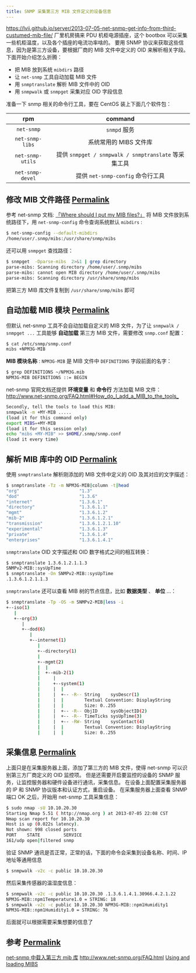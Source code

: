 ```yaml
---
title: SNMP 采集第三方 MIB 文件定义的设备信息
---
```


<https://lvii.github.io/server/2013-07-05-net-snmp-get-info-from-third-custumed-mib-file/>
厂里机房搞来 PDU 机柜电源插座，这个 bootbox 可以采集一些机柜温度，以及各个插座的电流功率啥的。
要用 SNMP 协议来获取这些信息，因为是第三方设备，要根据厂商的 MIB 文件中定义的 OID 来解析相关字段。
下面开始介绍怎么折腾：

- 把 MIB 放到系统 `mibdirs` 路径
- 让 `net-snmp` 工具自动加载 MIB 文件
- 用 `snmptranslate` 解析 MIB 文件中的 OID
- 用 `snmpwalk` 或 `snmpget` 采集对应 OID 字段信息

准备一下 snmp 相关的命令行工具，要在 CentOS 装上下面几个软件包：

|       rpm        |                       command                        |
|:----------------:|:----------------------------------------------------:|
|    `net-snmp`    |                     `snmpd` 服务                     |
| `net-snmp-libs`  |                系统常用的 MIBS 文件库                |
| `net-snmp-utils` | 提供 `snmpget / snmpwalk / snmptranslate` 等采集工具 |
| `net-snmp-devel` |          提供 `net-snmp-config` 命令行工具           |

## 修改 MIB 文件路径 [Permalink](https://lvii.github.io/server/2013-07-05-net-snmp-get-info-from-third-custumed-mib-file/#%E4%BF%AE%E6%94%B9-mib-%E6%96%87%E4%BB%B6%E8%B7%AF%E5%BE%84)

参考 net-snmp 文档: [「Where should I put my MIB files?」](http://www.net-snmp.org/FAQ.html#Where_should_I_put_my_MIB_files_)
将 MIB 文件放到系统路径下，用 `net-snmp-config` 命令查询系统默认 `mibdirs` :

```bash
$ net-snmp-config --default-mibdirs
/home/user/.snmp/mibs:/usr/share/snmp/mibs
```
还可以用 `snmpget` 查找路径：

```bash
$ snmpget  -Dparse-mibs  2>&1 | grep directory
parse-mibs: Scanning directory /home/user/.snmp/mibs
parse-mibs: cannot open MIB directory /home/user/.snmp/mibs
parse-mibs: Scanning directory /usr/share/snmp/mibs
```

把第三方 MIB 库文件复制到 `/usr/share/snmp/mibs` 即可

## 自动加载 MIB 模块 [Permalink](https://lvii.github.io/server/2013-07-05-net-snmp-get-info-from-third-custumed-mib-file/#%E8%87%AA%E5%8A%A8%E5%8A%A0%E8%BD%BD-mib-%E6%A8%A1%E5%9D%97)

但默认 net-snmp 工具不会自动加载自定义的 MIB 文件，为了让 `snmpwalk / snmpget ...` 工具能够 **自动加载**
第三方 MIB 文件，需要修改 `snmp.conf` 配置：

```bash
$ cat /etc/snmp/snmp.conf
mibs +NPM3G-MIB
```

**MIB 模块名称** : `NPM3G-MIB` 是 MIB 文件中 `DEFINITIONS` 字段前面的名字：

```bash
$ grep DEFINITIONS ~/NPM3G.mib
NPM3G-MIB DEFINITIONS ::= BEGIN
```

net-snmp 官网文档还提供 **环境变量** 和 **命令行** 方法加载 MIB 文件：
<http://www.net-snmp.org/FAQ.html#How_do_I_add_a_MIB_to_the_tools_>

```bash
Secondly, tell the tools to load this MIB:
snmpwalk -m +MY-MIB .....
(load it for this command only)
export MIBS=+MY-MIB
(load it for this session only)
echo "mibs +MY-MIB" >> $HOME/.snmp/snmp.conf
(load it every time)
```

## 解析 MIB 库中的 OID [Permalink](https://lvii.github.io/server/2013-07-05-net-snmp-get-info-from-third-custumed-mib-file/#%E8%A7%A3%E6%9E%90-mib-%E5%BA%93%E4%B8%AD%E7%9A%84-oid)

使用 `snmptranslate` 解析刚添加的 MIB 文件中定义的 OID 及其对应的文字描述：

```bash
$ snmptranslate -Tz -m NPM3G-MIB|column -t|head
"org"                       "1.3"
"dod"                       "1.3.6"
"internet"                  "1.3.6.1"
"directory"                 "1.3.6.1.1"
"mgmt"                      "1.3.6.1.2"
"mib-2"                     "1.3.6.1.2.1"
"transmission"              "1.3.6.1.2.1.10"
"experimental"              "1.3.6.1.3"
"private"                   "1.3.6.1.4"
"enterprises"               "1.3.6.1.4.1"
```

`snmptranslate` OID 文字描述和 OID 数字格式之间的相互转换：

```bash
$ snmptranslate 1.3.6.1.2.1.1.3
SNMPv2-MIB::sysUpTime
$ snmptranslate -On SNMPv2-MIB::sysUpTime
.1.3.6.1.2.1.1.3
```

`snmptranslate` 还可以查看 MIB 树的节点信息，比如 **数据类型** 、 **单位** …：

```bash
$ snmptranslate -Tp -OS -m SNMPv2-MIB|less -i
+--iso(1)
   |
   +--org(3)
      |
      +--dod(6)
         |
         +--internet(1)
            |
            +--directory(1)
            |
            +--mgmt(2)
            |  |
            |  +--mib-2(1)
            |     |
            |     +--system(1)
            |     |  |
            |     |  +-- -R-- String    sysDescr(1)
            |     |  |        Textual Convention: DisplayString
            |     |  |        Size: 0..255
            |     |  +-- -R-- ObjID     sysObjectID(2)
            |     |  +-- -R-- TimeTicks sysUpTime(3)
            |     |  +-- -RW- String    sysContact(4)
            |     |  |        Textual Convention: DisplayString
            |     |  |        Size: 0..255
```

## 采集信息 [Permalink](https://lvii.github.io/server/2013-07-05-net-snmp-get-info-from-third-custumed-mib-file/#%E9%87%87%E9%9B%86%E4%BF%A1%E6%81%AF)

上面只是在采集服务器上面，添加了第三方的 MIB 文件，使得 net-snmp 可以识别第三方厂商定义的 OID 监控项。 但是还需要开启要监控的设备的 SNMP 服务，让监控服务器和硬件设备进行通讯，采集信息。 在设备上面配置采集服务器的 IP 和 SNMP 协议版本和认证方式，重启设备。 在采集服务器上面查看 SNMP 端口 OK 之后，开始用 net-snmp 工具采集信息：

```bash
$ sudo nmap -sU 10.10.20.30
Starting Nmap 5.51 ( http://nmap.org ) at 2013-07-05 22:08 CST
Nmap scan report for 10.10.20.30
Host is up (0.022s latency).
Not shown: 998 closed ports
PORT    STATE         SERVICE
161/udp open|filtered snmp
```

验证 SNMP 通讯是否正常，正常的话，下面的命令会采集到设备名称、时间、IP 地址等通用信息

```bash
$ snmpwalk -v2c -c public 10.10.20.30
```

然后采集传感器的温湿度信息：

```bash
$ snmpwalk -v2c -c public 10.10.20.30 .1.3.6.1.4.1.30966.4.2.1.22
NPM3G-MIB::npm1Temperature1.0 = STRING: 18
$ snmpwalk -v2c -c public 10.10.20.30 NPM3G-MIB::npm1Humidity1
NPM3G-MIB::npm1Humidity1.0 = STRING: 76
```

后面就可以根据需要采集想要的信息了

## 参考 [Permalink](https://lvii.github.io/server/2013-07-05-net-snmp-get-info-from-third-custumed-mib-file/#%E5%8F%82%E8%80%83)

[net-snmp 中载入第三方 mib 库](http://fs20041242.iteye.com/blog/889041)
<http://www.net-snmp.org/FAQ.html>
[Using and loading MIBS](http://www.net-snmp.org/wiki/index.php/TUT:Using_and_loading_MIBS)

